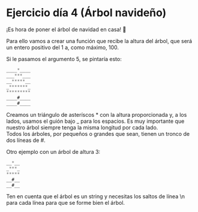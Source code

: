 # Ejercicio día 4 (Árbol navideño)  

¡Es hora de poner el árbol de navidad en casa! 🎄  
  
Para ello vamos a crear una función que recibe la altura del árbol, que será un entero positivo del 1 a, como máximo, 100.  
  
Si le pasamos el argumento 5, se pintaría esto:  
```javascript 
____*____ 
___***___  
__*****__  
_*******_  
*********  
____#____  
____#____  
```
  
  
Creamos un triángulo de asteríscos \* con la altura proporcionada y, a los lados, usamos el guión bajo _ para los espacios. Es muy importante que nuestro árbol siempre tenga la misma longitud por cada lado.  
Todos los árboles, por pequeños o grandes que sean, tienen un tronco de dos líneas de #.    
  
Otro ejemplo con un árbol de altura 3:  
```javascript 
__*__  
_***_  
*****  
__#__  
__#__  
```
  
Ten en cuenta que el árbol es un string y necesitas los saltos de línea \n para cada línea para que se forme bien el árbol.  
